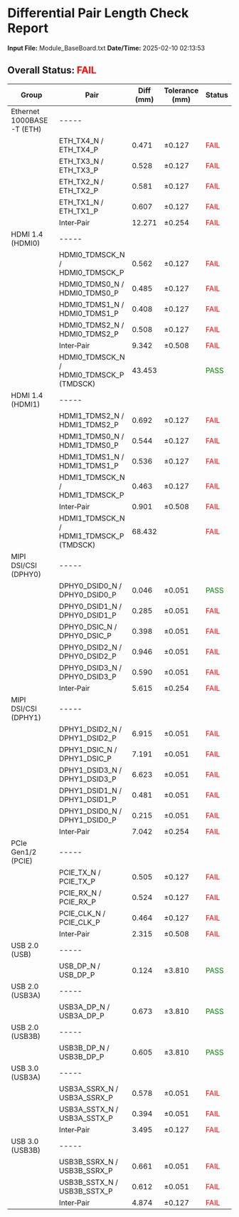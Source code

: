# Differential Pair Length Check Report

**Input File:** Module_BaseBoard.txt
**Date/Time:** 2025-02-10 02:13:53

## Overall Status: <span style="color:red">FAIL</span>

| **Group** | **Pair** | **Diff (mm)** | **Tolerance (mm)** | **Status** |
| --- | --- | --- | --- | --- |
| Ethernet 1000BASE-T (ETH) | ----- |  |  |  |
|  | ETH_TX4_N / ETH_TX4_P | 0.471 | ±0.127 | <span style="color:red">FAIL</span> |
|  | ETH_TX3_N / ETH_TX3_P | 0.528 | ±0.127 | <span style="color:red">FAIL</span> |
|  | ETH_TX2_N / ETH_TX2_P | 0.581 | ±0.127 | <span style="color:red">FAIL</span> |
|  | ETH_TX1_N / ETH_TX1_P | 0.607 | ±0.127 | <span style="color:red">FAIL</span> |
|  | Inter‑Pair | 12.271 | ±0.254 | <span style="color:red">FAIL</span> |
| HDMI 1.4 (HDMI0) | ----- |  |  |  |
|  | HDMI0_TDMSCK_N / HDMI0_TDMSCK_P | 0.562 | ±0.127 | <span style="color:red">FAIL</span> |
|  | HDMI0_TDMS0_N / HDMI0_TDMS0_P | 0.485 | ±0.127 | <span style="color:red">FAIL</span> |
|  | HDMI0_TDMS1_N / HDMI0_TDMS1_P | 0.408 | ±0.127 | <span style="color:red">FAIL</span> |
|  | HDMI0_TDMS2_N / HDMI0_TDMS2_P | 0.508 | ±0.127 | <span style="color:red">FAIL</span> |
|  | Inter‑Pair | 9.342 | ±0.508 | <span style="color:red">FAIL</span> |
|  | HDMI0_TDMSCK_N / HDMI0_TDMSCK_P (TMDSCK) | 43.453 |  | <span style="color:green">PASS</span> |
| HDMI 1.4 (HDMI1) | ----- |  |  |  |
|  | HDMI1_TDMS2_N / HDMI1_TDMS2_P | 0.692 | ±0.127 | <span style="color:red">FAIL</span> |
|  | HDMI1_TDMS0_N / HDMI1_TDMS0_P | 0.544 | ±0.127 | <span style="color:red">FAIL</span> |
|  | HDMI1_TDMS1_N / HDMI1_TDMS1_P | 0.536 | ±0.127 | <span style="color:red">FAIL</span> |
|  | HDMI1_TDMSCK_N / HDMI1_TDMSCK_P | 0.463 | ±0.127 | <span style="color:red">FAIL</span> |
|  | Inter‑Pair | 0.901 | ±0.508 | <span style="color:red">FAIL</span> |
|  | HDMI1_TDMSCK_N / HDMI1_TDMSCK_P (TMDSCK) | 68.432 |  | <span style="color:red">FAIL</span> |
| MIPI DSI/CSI (DPHY0) | ----- |  |  |  |
|  | DPHY0_DSID0_N / DPHY0_DSID0_P | 0.046 | ±0.051 | <span style="color:green">PASS</span> |
|  | DPHY0_DSID1_N / DPHY0_DSID1_P | 0.285 | ±0.051 | <span style="color:red">FAIL</span> |
|  | DPHY0_DSIC_N / DPHY0_DSIC_P | 0.398 | ±0.051 | <span style="color:red">FAIL</span> |
|  | DPHY0_DSID2_N / DPHY0_DSID2_P | 0.946 | ±0.051 | <span style="color:red">FAIL</span> |
|  | DPHY0_DSID3_N / DPHY0_DSID3_P | 0.590 | ±0.051 | <span style="color:red">FAIL</span> |
|  | Inter‑Pair | 5.615 | ±0.254 | <span style="color:red">FAIL</span> |
| MIPI DSI/CSI (DPHY1) | ----- |  |  |  |
|  | DPHY1_DSID2_N / DPHY1_DSID2_P | 6.915 | ±0.051 | <span style="color:red">FAIL</span> |
|  | DPHY1_DSIC_N / DPHY1_DSIC_P | 7.191 | ±0.051 | <span style="color:red">FAIL</span> |
|  | DPHY1_DSID3_N / DPHY1_DSID3_P | 6.623 | ±0.051 | <span style="color:red">FAIL</span> |
|  | DPHY1_DSID1_N / DPHY1_DSID1_P | 0.481 | ±0.051 | <span style="color:red">FAIL</span> |
|  | DPHY1_DSID0_N / DPHY1_DSID0_P | 0.215 | ±0.051 | <span style="color:red">FAIL</span> |
|  | Inter‑Pair | 7.042 | ±0.254 | <span style="color:red">FAIL</span> |
| PCIe Gen1/2 (PCIE) | ----- |  |  |  |
|  | PCIE_TX_N / PCIE_TX_P | 0.505 | ±0.127 | <span style="color:red">FAIL</span> |
|  | PCIE_RX_N / PCIE_RX_P | 0.524 | ±0.127 | <span style="color:red">FAIL</span> |
|  | PCIE_CLK_N / PCIE_CLK_P | 0.464 | ±0.127 | <span style="color:red">FAIL</span> |
|  | Inter‑Pair | 2.315 | ±0.508 | <span style="color:red">FAIL</span> |
| USB 2.0 (USB) | ----- |  |  |  |
|  | USB_DP_N / USB_DP_P | 0.124 | ±3.810 | <span style="color:green">PASS</span> |
| USB 2.0 (USB3A) | ----- |  |  |  |
|  | USB3A_DP_N / USB3A_DP_P | 0.673 | ±3.810 | <span style="color:green">PASS</span> |
| USB 2.0 (USB3B) | ----- |  |  |  |
|  | USB3B_DP_N / USB3B_DP_P | 0.605 | ±3.810 | <span style="color:green">PASS</span> |
| USB 3.0 (USB3A) | ----- |  |  |  |
|  | USB3A_SSRX_N / USB3A_SSRX_P | 0.578 | ±0.051 | <span style="color:red">FAIL</span> |
|  | USB3A_SSTX_N / USB3A_SSTX_P | 0.394 | ±0.051 | <span style="color:red">FAIL</span> |
|  | Inter‑Pair | 3.495 | ±0.127 | <span style="color:red">FAIL</span> |
| USB 3.0 (USB3B) | ----- |  |  |  |
|  | USB3B_SSRX_N / USB3B_SSRX_P | 0.661 | ±0.051 | <span style="color:red">FAIL</span> |
|  | USB3B_SSTX_N / USB3B_SSTX_P | 0.612 | ±0.051 | <span style="color:red">FAIL</span> |
|  | Inter‑Pair | 4.874 | ±0.127 | <span style="color:red">FAIL</span> |
